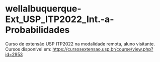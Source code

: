 # wellalbuquerque-Ext_USP_ITP2022_Int.-a-Probabilidades
Curso de extensão USP ITP2022 na modalidade remota, aluno visitante. Cursos disponível em: https://cursosextensao.usp.br/course/view.php?id=2953
